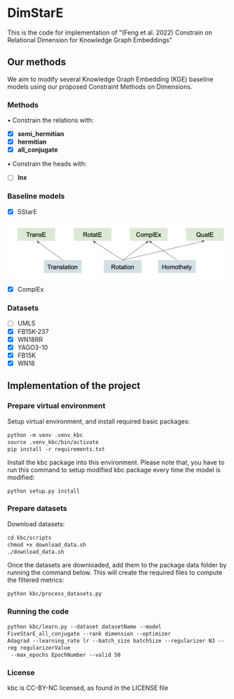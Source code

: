 # DimStarE
This is the code for implementation of "(Feng et al. 2022) Constrain on Relational Dimension for Knowledge Graph Embeddings"


## Our methods
We aim to modify several Knowledge Graph Embedding (KGE) baseline models using our proposed Constraint Methods on Dimensions.

### Methods
• Constrain the relations with:
- [x] **semi_hermitian**
- [x] **hermitian**
- [x] **all_conjugate**

• Constrain the heads with:
- [ ] **lnx**

### Baseline models
- [x] 5StarE

<p align="center">
<img src="https://github.com/mojtabanayyeri/5-StartE/blob/5-StarE/img/OtherTransfType.png" alt="Transformation of Exsiting KGE Models." width="500"/>
</p>

- [x] ComplEx

### Datasets
- [ ] UMLS
- [x] FB15K-237
- [x] WN18RR
- [x] YAGO3-10
- [x] FB15K
- [x] WN18

## Implementation of the project

### Prepare virtual environment
Setup virtual environment, and install required basic packages:
```
python -m venv .venv_kbc
source .venv_kbc/bin/activate
pip install -r requirements.txt
```

Install the kbc package into this environment. Please note that, you have to run this command to setup modified kbc package every time the model is modified:
```
python setup.py install
```

### Prepare datasets
Download datasets:
```
cd kbc/scripts
chmod +x download_data.sh
./download_data.sh
```

Once the datasets are downloaded, add them to the package data folder by running the command below. This will create the required files to compute the filtered metrics:
```
python kbc/process_datasets.py
```

### Running the code
```
python kbc/learn.py --dataset datasetName --model FiveStarE_all_conjugate --rank dimension --optimizer
Adagrad --learning_rate lr --batch_size batchSize --regularizer N3 --reg regularizerValue
 --max_epochs EpochNumber --valid 50
```

### License
kbc is CC-BY-NC licensed, as found in the LICENSE file

